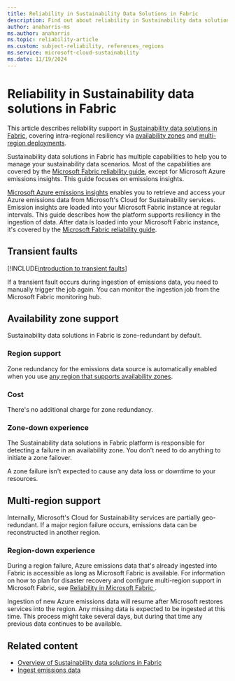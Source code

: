 ```yaml
---
title: Reliability in Sustainability Data Solutions in Fabric
description: Find out about reliability in Sustainability data solutions in Fabric, including availability zones and multi-region deployments.
author: anaharris-ms 
ms.author: anaharris
ms.topic: reliability-article
ms.custom: subject-reliability, references_regions
ms.service: microsoft-cloud-sustainability
ms.date: 11/19/2024
---
```


# Reliability in Sustainability data solutions in Fabric

This article describes reliability support in [Sustainability data solutions in Fabric](/industry/sustainability/sustainability-data-solutions-fabric/get-started-overview), covering intra-regional resiliency via [availability zones](#availability-zone-support) and [multi-region deployments](#multi-region-support).

Sustainability data solutions in Fabric has multiple capabilities to help you to manage your sustainability data scenarios. Most of the capabilities are covered by the [Microsoft Fabric reliability guide](./reliability-fabric.md), except for Microsoft Azure emissions insights. This guide focuses on emissions insights.

[Microsoft Azure emissions insights](/industry/sustainability/sustainability-data-solutions-fabric/azure-emissions-insights-overview) enables you to retrieve and access your Azure emissions data from Microsoft's Cloud for Sustainability services. Emission insights are loaded into your Microsoft Fabric instance at regular intervals. This guide describes how the platform supports resiliency in the ingestion of data. After data is loaded into your Microsoft Fabric instance, it's covered by the [Microsoft Fabric reliability guide](./reliability-fabric.md).

## Transient faults

[!INCLUDE[introduction to transient faults](includes/reliability-transient-faults-description-include.md)]

If a transient fault occurs during ingestion of emissions data, you need to manually trigger the job again. You can monitor the ingestion job from the Microsoft Fabric monitoring hub.

## Availability zone support

Sustainability data solutions in Fabric is zone-redundant by default.

### Region support

Zone redundancy for the emissions data source is automatically enabled when you use [any region that supports availability zones](./availability-zones-service-support.md#azure-regions-with-availability-zone-support).

### Cost

There's no additional charge for zone redundancy.

### Zone-down experience

The Sustainability data solutions in Fabric platform is responsible for detecting a failure in an availability zone. You don't need to do anything to initiate a zone failover.

A zone failure isn't expected to cause any data loss or downtime to your resources.

## Multi-region support

Internally, Microsoft's Cloud for Sustainability services are partially geo-redundant. If a major region failure occurs, emissions data can be reconstructed in another region.

### Region-down experience

During a region failure, Azure emissions data that's already ingested into Fabric is accessible as long as Microsoft Fabric is available. For information on how to plan for disaster recovery and configure multi-region support in Microsoft Fabric, see [Reliability in Microsoft Fabric ](./reliability-fabric.md).

Ingestion of new Azure emissions data will resume after Microsoft restores services into the region. Any missing data is expected to be ingested at this time. This process might take several days, but during that time any previous data continues to be available.

## Related content

- [Overview of Sustainability data solutions in Fabric](/industry/sustainability/sustainability-data-solutions-fabric/get-started-overview)
- [Ingest emissions data](/industry/sustainability/sustainability-data-solutions-fabric/azure-emissions-insights-ingest)
